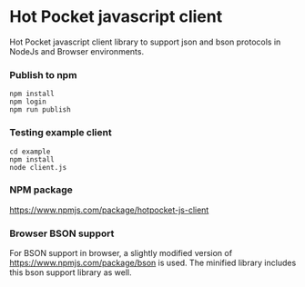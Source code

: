 # Hot Pocket javascript client
Hot Pocket javascript client library to support json and bson protocols in NodeJs and Browser environments.

### Publish to npm
```
npm install
npm login
npm run publish
```

### Testing example client
```
cd example
npm install
node client.js
```

### NPM package
https://www.npmjs.com/package/hotpocket-js-client

### Browser BSON support
For BSON support in browser, a slightly modified version of https://www.npmjs.com/package/bson is used. The minified library includes this bson support library as well.
